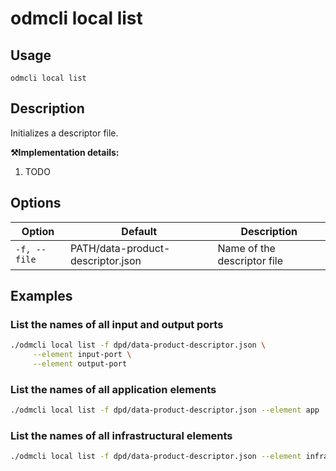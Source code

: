 # odmcli local list

## Usage

`odmcli local list`

## Description

Initializes a descriptor file. 

**⚒️Implementation details:**

1. TODO

## Options

Option|Default|Description
-------|----------|-------
`-f, --file`|PATH/data-product-descriptor.json|Name of the descriptor file

## Examples

### List the names of all input and output ports
```bash
./odmcli local list -f dpd/data-product-descriptor.json \
     --element input-port \
     --element output-port
```

### List the names of all application elements
```bash
./odmcli local list -f dpd/data-product-descriptor.json --element app
```

### List the names of all infrastructural elements
```bash
./odmcli local list -f dpd/data-product-descriptor.json --element infra 
```



